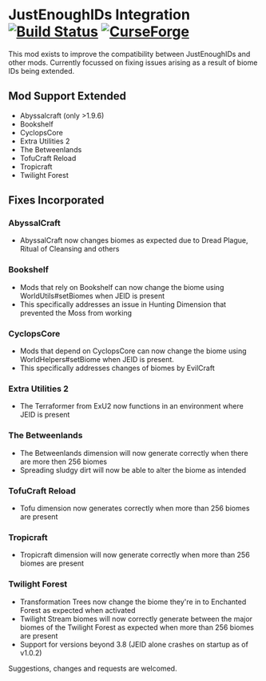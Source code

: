 # JustEnoughIDs Integration [![Build Status](https://travis-ci.org/robertdroptables-mcmods/JEIDsIntegration.svg?branch=master)](https://travis-ci.org/robertdroptables-mcmods/JEIDsIntegration) [![CurseForge](http://cf.way2muchnoise.eu/318572.svg)](https://minecraft.curseforge.com/projects/justenoughids-integration-jeidsi)
This mod exists to improve the compatibility between JustEnoughIDs and other mods. Currently focussed on fixing issues arising as a result of biome IDs being extended.

## Mod Support Extended
* Abyssalcraft (only >1.9.6)
* Bookshelf
* CyclopsCore
* Extra Utilities 2
* The Betweenlands
* TofuCraft Reload
* Tropicraft
* Twilight Forest

## Fixes Incorporated
### AbyssalCraft
* AbyssalCraft now changes biomes as expected due to Dread Plague, Ritual of Cleansing and others

### Bookshelf
* Mods that rely on Bookshelf can now change the biome using WorldUtils#setBiomes when JEID is present
* This specifically addresses an issue in Hunting Dimension that prevented the Moss from working

### CyclopsCore
* Mods that depend on CyclopsCore can now change the biome using WorldHelpers#setBiome when JEID is present.
* This specifically addresses changes of biomes by EvilCraft

### Extra Utilities 2
* The Terraformer from ExU2 now functions in an environment where JEID is present

### The Betweenlands
* The Betweenlands dimension will now generate correctly when there are more then 256 biomes
* Spreading sludgy dirt will now be able to alter the biome as intended

### TofuCraft Reload
* Tofu dimension now generates correctly when more than 256 biomes are present

### Tropicraft
* Tropicraft dimension will now generate correctly when more than 256 biomes are present

### Twilight Forest
* Transformation Trees now change the biome they're in to Enchanted Forest as expected when activated
* Twilight Stream biomes will now correctly generate between the major biomes of the Twilight Forest as expected when more than 256 biomes are present
* Support for versions beyond 3.8 (JEID alone crashes on startup as of v1.0.2)
 

Suggestions, changes and requests are welcomed.
